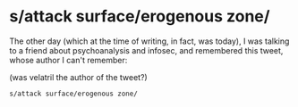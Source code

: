# s/attack surface/erogenous zone/

The other day (which at the time of writing, in fact, was today), I was talking 
to a friend about psychoanalysis and infosec, and remembered this tweet, whose
author I can't remember:

(was velatril the author of the tweet?)

```
s/attack surface/erogenous zone/
```
